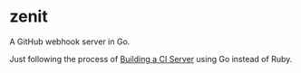 # zenit

A GitHub webhook server in Go.

Just following the process of [Building a CI Server](https://developer.github.com/guides/building-a-ci-server/#working-with-statuses) using Go instead of Ruby.
